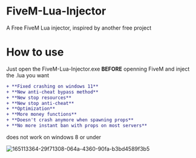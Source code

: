 # FiveM-Lua-Injector
A Free FiveM Lua injector, inspired by another free project     
# How to use  
Just open the FiveM-Lua-Injector.exe **BEFORE** openning FiveM and inject the .lua you want  
```diff
+ **Fixed crashing on windows 11**
+ **New anti-cheat bypass method**
+ **New stop resources**
+ **New stop anti-cheat**
+ **Optimization**
+ **More money functions**
+ **Doesn't crash anymore when spawning props**
+ **No more instant ban with props on most servers**
```
does not work on windows 8 or under

![165113364-29f71308-064a-4360-90fa-b3bd4589f3b5](https://user-images.githubusercontent.com/105885878/169619902-d1716e7e-4c71-4bf4-a468-7086ce4884ef.png)
